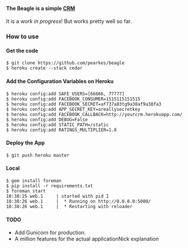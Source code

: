 #### The Beagle is a simple [CRM](http://en.wikipedia.org/wiki/Customer_relationship_management)

It is a _work in progress_! But works pretty well so far.

### How to use

#### Get the code

	$ git clone https://github.com/pearkes/beagle
    $ heroku create --stack cedar

#### Add the Configuration Variables on Heroku

	$ heroku config:add SAFE_USERS=[66666, 77777]
	$ heroku config:add FACEBOOK_CONSUMER=1515115151515
	$ heroku config:add FACEBOOK_SECRET=af737a83tg9a38af9a38fa3
	$ heroku config:add APP_SECRET_KEY=areallysecretkey
	$ heroku config:add FACEBOOK_CALLBACK=http://yourcrm.herokuapp.com/
	$ heroku config:add DEBUG=False
	$ heroku config:add STATIC_PATH=/static
	$ heroku config:add RATINGS_MULTIPLIER=1.8

#### Deploy the App

    $ git push heroku master

#### Local

	$ gem install foreman
	$ pip install -r requirements.txt
	$ foreman start
	18:38:25 web.1     | started with pid 1
	18:38:26 web.1     |  * Running on http://0.0.0.0:5000/
	18:38:26 web.1     |  * Restarting with reloader

#### TODO

- Add Gunicorn for production.
- A million features for the actual applicationNick explanation
